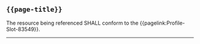 ## <code>{{page-title}}</code>

The resource being referenced SHALL conform to the {{pagelink:Profile-Slot-83549}}.

---
